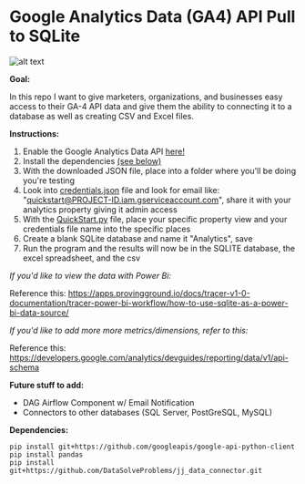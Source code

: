 # Google Analytics Data (GA4) API Pull to SQLite
<p align="center">
  
![alt text](https://github.com/dsilverio123/Google-Analytics-Data-GA4-API-Pull-to-SQLite/blob/main/Add%20a%20heading%20(640%20%C3%97%20320%20px).png)
  
</p>
<strong>Goal:</strong>

In this repo I want to give marketers, organizations, and businesses easy access to their GA-4 API data and give them the ability to connecting it to a database as well as creating CSV and Excel files. 

<strong>Instructions:</strong>

1. Enable the Google Analytics Data API  <a href="https://developers.google.com/analytics/devguides/reporting/data/v1/quickstart-client-libraries">here!</a> 
2. Install the dependencies <a href="#anchor-name">(see below)</a>
3. With the downloaded JSON file, place into a folder where you'll be doing you're testing
4. Look into <a href="https://github.com/dsilverio123/Google-Analytics-Data-GA4-API-Pull-to-SQLite/blob/main/credentials.json">credentials.json</a> file and look for email like: "quickstart@PROJECT-ID.iam.gserviceaccount.com", share it with your analytics property giving it admin access
5. With the  <a href="https://github.com/dsilverio123/Google-Analytics-Data-GA4-API-Pull-to-SQLite/blob/main/QuickStart.py">QuickStart.py</a> file, place your specific property view and your credentials file name into the specific places
6. Create a blank SQLite database and name it "Analytics", save
7. Run the program and the results will now be in the SQLITE database, the excel spreadsheet, and the csv

*If you'd like to view the data with Power Bi:*

Reference this: https://apps.provingground.io/docs/tracer-v1-0-documentation/tracer-power-bi-workflow/how-to-use-sqlite-as-a-power-bi-data-source/

*If you'd like to add more more metrics/dimensions, refer to this:*

Reference this: https://developers.google.com/analytics/devguides/reporting/data/v1/api-schema

<strong>Future stuff to add:</strong>

- DAG Airflow Component w/ Email Notification
- Connectors to other databases (SQL Server, PostGreSQL, MySQL)

<a id="anchor-name"><strong>Dependencies:</strong></a>

``` 
pip install git+https://github.com/googleapis/google-api-python-client
pip install pandas
pip install git+https://github.com/DataSolveProblems/jj_data_connector.git
```
